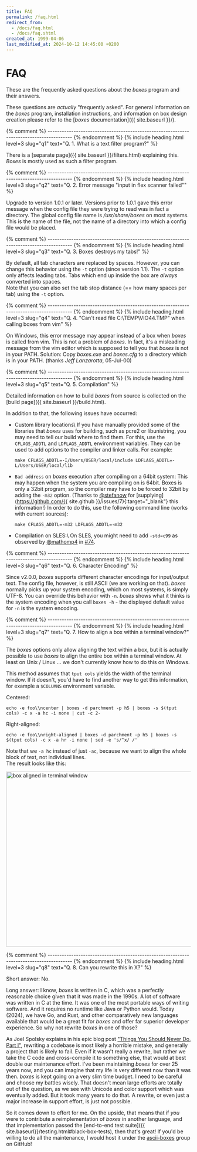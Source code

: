 ```yaml
---
title: FAQ
permalink: /faq.html
redirect_from:
  - /docs/faq.html
  - /docs/faq.shtml
created_at: 1999-04-06
last_modified_at: 2024-10-12 14:45:00 +0200
---
```


# FAQ

These are the frequently asked questions about the *boxes* program and their answers.

These questions are *actually* "frequently asked". For general information on the *boxes* program, installation
instructions, and information on box design creation please refer to the
[*boxes* documentation]({{ site.baseurl }}/).


{% comment %} ---------------------------------------------------------------------------------------- {% endcomment %}
{% include heading.html
   level=3 slug="q1"
   text="Q. 1. What is a text filter program?" %}

There is a [separate page]({{ site.baseurl }}/filters.html) explaining this. *Boxes* is mostly used as such a
filter program. 


{% comment %} ---------------------------------------------------------------------------------------- {% endcomment %}
{% include heading.html
   level=3 slug="q2"
   text="Q. 2. Error message \"input in flex scanner failed\"" %}

Upgrade to version 1.0.1 or later. Versions prior to 1.0.1 gave this error message when the config file they were
trying to read was in fact a directory. The global config file name is */usr/share/boxes* on most systems. This is the
name of the file, not the name of a directory into which a config file would be placed.


{% comment %} ---------------------------------------------------------------------------------------- {% endcomment %}
{% include heading.html
   level=3 slug="q3"
   text="Q. 3. Boxes destroys my tabs!" %}

By default, all tab characters are replaced by spaces. However, you can change this behavior using the `-t` option
(since version 1.1). The `-t` option only affects leading tabs. Tabs which end up inside the box are *always* converted
into spaces.  
Note that you can also set the tab stop distance (== how many spaces per tab) using the `-t` option.


{% comment %} ---------------------------------------------------------------------------------------- {% endcomment %}
{% include heading.html
   level=3 slug="q4"
   text="Q. 4. \"Can't read file C:\TEMP\VIO44.TMP\" when calling boxes from vim" %}

On Windows, this error message may appear instead of a box when *boxes* is called from vim. This is not a problem of
*boxes*. In fact, it's a misleading message from the vim editor which is supposed to tell you that *boxes* is not in
your PATH. Solution: Copy *boxes.exe* and *boxes.cfg* to a directory which is in your PATH. (thanks *Jeff Lanzarotta*,
05-Jul-00)


{% comment %} ---------------------------------------------------------------------------------------- {% endcomment %}
{% include heading.html
   level=3 slug="q5"
   text="Q. 5. Compilation" %}

Detailed information on how to build *boxes* from source is collected on the
[build page]({{ site.baseurl }}/build.html).

In addition to that, the following issues have occurred:

- Custom library locations\\
  If you have manually provided some of the libraries that *boxes* uses for building, such as pcre2 or libunistring,
  you may need to tell our build where to find them. For this, use the `CFLAGS_ADDTL` and `LDFLAGS_ADDTL`
  environment variables. They can be used to add options to the compiler and linker calls. For example:

      make CFLAGS_ADDTL=-I/Users/USER/local/include LDFLAGS_ADDTL=-L/Users/USER/local/lib

- `Bad address` on *boxes* execution after compiling on a 64bit system:
  This may happen when the system you are compiling on is 64bit. Boxes is only a 32bit program, so the compiler may
  have to be forced to 32bit by adding the `-m32` option. (Thanks to
  <span class="atmention">[@stefanow](https://github.com/stefanow)</span> for
  [supplying](https://github.com/{{ site.github }}/issues/7){:target="_blank"} this information!)
  In order to do this, use the following command line (works with current sources):

      make CFLAGS_ADDTL=-m32 LDFLAGS_ADDTL=-m32

- Compilation on SLES:\\
  On SLES, you might need to add `-std=c99` as observed by
  <span class="atmention">[@mathomp4](https://github.com/mathomp4)</span> in
  [#74](https://github.com/ascii-boxes/boxes/issues/74#issuecomment-784371446).


{% comment %} ---------------------------------------------------------------------------------------- {% endcomment %}
{% include heading.html
   level=3 slug="q6"
   text="Q. 6. Character Encoding" %}

Since v2.0.0, *boxes* supports different character encodings for input/output text. The config file, however, is
still ASCII (we are working on that). *boxes* normally picks up your system encoding, which on most systems, is simply
UTF-8. You can override this behavior with `-n`. *boxes* shows what it thinks is the system encoding when you call
`boxes -h` - the displayed default value for `-n` is the system encoding.


{% comment %} ---------------------------------------------------------------------------------------- {% endcomment %}
{% include heading.html
   level=3 slug="q7"
   text="Q. 7. How to align a box within a terminal window?" %}

The *boxes* options only allow aligning the text within a box, but it is actually possible to use *boxes* to align the
entire box within a terminal window. At least on Unix / Linux ... we don't currently know how to do this on Windows.

This method assumes that `tput cols` yields the width of the terminal window. If it doesn't, you'd have to find another
way to get this information, for example a `$COLUMNS` environment variable.

Centered:

```shell
echo -e foo\\ncenter | boxes -d parchment -p h5 | boxes -s $(tput cols) -c x -a hc -i none | cut -c 2-
```

Right-aligned:

```shell
echo -e foo\\nright-aligned | boxes -d parchment -p h5 | boxes -s $(tput cols) -c x -a hr -i none | sed -e 's/^x/ /'
```

Note that we `-a hc` instead of just `-ac`, because we want to align the whole block of text, not individual lines.  
The result looks like this:

<img src="{{ site.baseurl}}/images/faq-alignment.png" class="img-fluid" width="1400" height="477"
     alt="box aligned in terminal window" />


{% comment %} ---------------------------------------------------------------------------------------- {% endcomment %}
{% include heading.html
   level=3 slug="q8"
   text="Q. 8. Can you rewrite this in X?" %}

Short answer: No.

Long answer: I know, *boxes* is written in C, which was a perfectly reasonable choice given that it was made in the
1990s. A lot of software was written in C at the time. It was one of the most portable ways of writing software. And
it requires no runtime like Java or Python would. Today (2024), we have Go, and Rust, and other comparatively new
languages available that would be a great fit for *boxes* and offer far superior developer experience. So why not
rewrite *boxes* in one of those?

As Joel Spolsky explains in his epic blog post
["Things You Should Never Do, Part I"](https://www.joelonsoftware.com/2000/04/06/things-you-should-never-do-part-i/),
rewriting a codebase is most likely a horrible mistake, and generally a project that is likely to fail. Even if it
wasn't really a rewrite, but rather we take the C code and cross-compile it to something else, that would at best
double our maintenance effort. I've been maintaining *boxes* for over 25 years now, and you can imagine that my life
is very different now than it was then. *boxes* is kept going on a very slim time budget. I need to be careful and
choose my battles wisely. That doesn't mean large efforts are totally out of the question, as we see with Unicode
and color support which was eventually added. But it took many years to do that. A rewrite, or even just a major
increase in support effort, is just not possible.

So it comes down to effort for me. On the upside, that means that if *you* were to contribute a reimplementation
of *boxes* in another language, and that implementation passed the
[end-to-end test suite]({{ site.baseurl}}/testing.html#black-box-tests), then that's great! If you'd be willing to
do all the maintenance, I would host it under the [ascii-boxes](https://github.com/ascii-boxes) group on GitHub!
